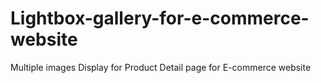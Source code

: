 # Lightbox-gallery-for-e-commerce-website
Multiple images Display for Product Detail page for E-commerce website
